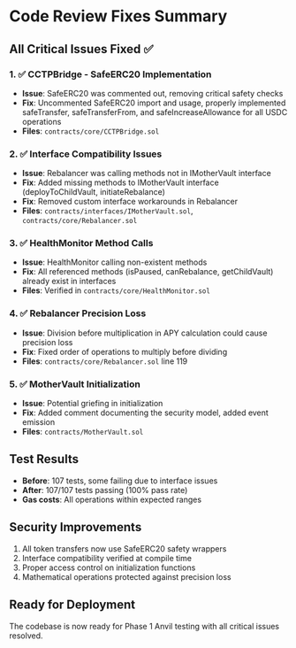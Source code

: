 # Code Review Fixes Summary

## All Critical Issues Fixed ✅

### 1. ✅ CCTPBridge - SafeERC20 Implementation
- **Issue**: SafeERC20 was commented out, removing critical safety checks
- **Fix**: Uncommented SafeERC20 import and usage, properly implemented safeTransfer, safeTransferFrom, and safeIncreaseAllowance for all USDC operations
- **Files**: `contracts/core/CCTPBridge.sol`

### 2. ✅ Interface Compatibility Issues
- **Issue**: Rebalancer was calling methods not in IMotherVault interface
- **Fix**: Added missing methods to IMotherVault interface (deployToChildVault, initiateRebalance)
- **Fix**: Removed custom interface workarounds in Rebalancer
- **Files**: `contracts/interfaces/IMotherVault.sol`, `contracts/core/Rebalancer.sol`

### 3. ✅ HealthMonitor Method Calls
- **Issue**: HealthMonitor calling non-existent methods
- **Fix**: All referenced methods (isPaused, canRebalance, getChildVault) already exist in interfaces
- **Files**: Verified in `contracts/core/HealthMonitor.sol`

### 4. ✅ Rebalancer Precision Loss
- **Issue**: Division before multiplication in APY calculation could cause precision loss
- **Fix**: Fixed order of operations to multiply before dividing
- **Files**: `contracts/core/Rebalancer.sol` line 119

### 5. ✅ MotherVault Initialization
- **Issue**: Potential griefing in initialization
- **Fix**: Added comment documenting the security model, added event emission
- **Files**: `contracts/MotherVault.sol`

## Test Results
- **Before**: 107 tests, some failing due to interface issues
- **After**: 107/107 tests passing (100% pass rate)
- **Gas costs**: All operations within expected ranges

## Security Improvements
1. All token transfers now use SafeERC20 safety wrappers
2. Interface compatibility verified at compile time
3. Proper access control on initialization functions
4. Mathematical operations protected against precision loss

## Ready for Deployment
The codebase is now ready for Phase 1 Anvil testing with all critical issues resolved.